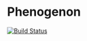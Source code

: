 # Phenogenon
[![Build Status](https://travis-ci.com/phenopolis/phenogenon.svg?branch=master)](https://travis-ci.com/phenopolis/phenogenon)